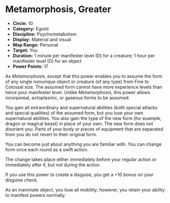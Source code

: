 # Metamorphosis, Greater

- **Circle:** 10
- **Category:** Egoist
- **Discipline:** Psychometabolism
- **Display:** Material and visual
- **Map Range:** Personal
- **Target:** You
- **Duration:** 1 minute per manifester level (D) for a creature; 1 hour per manifester level (D) for an object
- **Power Points:** 17

As *Metamorphosis*, except that this power enables you to assume the form of any single nonunique object or creature (of any type) from Fine to Colossal size. The assumed form cannot have more experience levels than twice your manifester level. Unlike *Metamorphosis*, this power allows incorporeal, ectoplasmic, or gaseous forms to be assumed.

You gain all extraordinary and supernatural abilities (both special attacks and special qualities) of the assumed form, but you lose your own supernatural abilities. You also gain the type of the new form (for example, dragon or magical beast) in place of your own. The new form does not disorient you. Parts of your body or pieces of equipment that are separated from you do not revert to their original form.

You can become just about anything you are familiar with. You can change form once each round as a swift action.

The change takes place either immediately before your regular action or immediately after it, but not during the action.

If you use this power to create a disguise, you get a +10 bonus on your disguise check.

As an inanimate object, you lose all mobility; however, you retain your ability to manifest powers normally.
